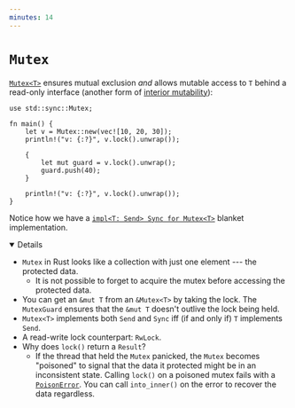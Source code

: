 ```yaml
---
minutes: 14
---
```


# `Mutex`

[`Mutex<T>`][1] ensures mutual exclusion _and_ allows mutable access to `T`
behind a read-only interface (another form of
[interior mutability](../../borrowing/interior-mutability.md)):

```rust,editable
use std::sync::Mutex;

fn main() {
    let v = Mutex::new(vec![10, 20, 30]);
    println!("v: {:?}", v.lock().unwrap());

    {
        let mut guard = v.lock().unwrap();
        guard.push(40);
    }

    println!("v: {:?}", v.lock().unwrap());
}
```

Notice how we have a [`impl<T: Send> Sync for Mutex<T>`][2] blanket
implementation.

[1]: https://doc.rust-lang.org/std/sync/struct.Mutex.html
[2]: https://doc.rust-lang.org/std/sync/struct.Mutex.html#impl-Sync-for-Mutex%3CT%3E
[3]: https://doc.rust-lang.org/std/sync/struct.Arc.html

<details open="true">

- `Mutex` in Rust looks like a collection with just one element --- the
  protected data.
  - It is not possible to forget to acquire the mutex before accessing the
    protected data.
- You can get an `&mut T` from an `&Mutex<T>` by taking the lock. The
  `MutexGuard` ensures that the `&mut T` doesn't outlive the lock being held.
- `Mutex<T>` implements both `Send` and `Sync` iff (if and only if) `T`
  implements `Send`.
- A read-write lock counterpart: `RwLock`.
- Why does `lock()` return a `Result`?
  - If the thread that held the `Mutex` panicked, the `Mutex` becomes "poisoned"
    to signal that the data it protected might be in an inconsistent state.
    Calling `lock()` on a poisoned mutex fails with a [`PoisonError`]. You can
    call `into_inner()` on the error to recover the data regardless.

[`PoisonError`]: https://doc.rust-lang.org/std/sync/struct.PoisonError.html

</details>
